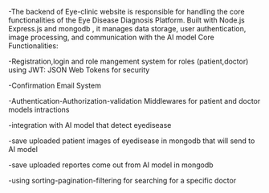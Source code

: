 -The backend of Eye-clinic website is responsible for handling the core functionalities of the Eye Disease Diagnosis Platform. Built with Node.js  Express.js and mongodb , it manages data storage, user authentication, image processing, and communication with the AI model
Core Functionalities: 


-Registration,login and role mangement system for roles (patient,doctor) using JWT: JSON Web Tokens for security

-Confirmation Email System

-Authentication-Authorization-validation Middlewares for patient and doctor models intractions 


-integration with AI model that detect eyedisease


-save uploaded patient images of eyedisease in mongodb that will send to AI model


-save uploaded reportes come out from AI model in mongodb


-using sorting-pagination-filtering for searching for a specific doctor 

